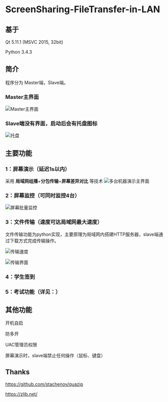 # ScreenSharing-FileTransfer-in-LAN
## 基于

Qt 5.11.1 (MSVC 2015, 32bit)

Python 3.4.3

## 简介

程序分为 Master端，Slave端。

### Master主界面
![Master主界面](https://github.com/CrankZ/ScreenSharing-FileTransfer-in-LAN/blob/master/screenshot/Master%E4%B8%BB%E7%95%8C%E9%9D%A2.jpg)

### Slave端没有界面，启动后会有托盘图标
![托盘](https://github.com/CrankZ/ScreenSharing-FileTransfer-in-LAN/blob/master/screenshot/%E6%89%98%E7%9B%98.jpg)

## 主要功能

### 1：屏幕演示（延迟1s以内）

采用 **局域网组播**+**分包传输**+**屏幕差异对比** 等技术
![多台机器演示主界面](https://github.com/CrankZ/ScreenSharing-FileTransfer-in-LAN/blob/master/screenshot/%E5%A4%9A%E5%8F%B0%E6%9C%BA%E5%99%A8%E6%BC%94%E7%A4%BA.jpg)

### 2：屏幕监控（可同时监控4台）
![屏幕批量监控](https://github.com/CrankZ/ScreenSharing-FileTransfer-in-LAN/blob/master/screenshot/%E5%B1%8F%E5%B9%95%E6%89%B9%E9%87%8F%E7%9B%91%E6%8E%A7.jpg)

### 3：文件传输（速度可达局域网最大速度）
文件传输功能为python实现，主要原理为局域网内搭建HTTP服务器，slave端通过下载方式完成传输操作。

![传输速度](https://github.com/CrankZ/ScreenSharing-FileTransfer-in-LAN/blob/master/screenshot/%E6%96%87%E4%BB%B6%E4%BC%A0%E8%BE%93%E9%80%9F%E5%BA%A6.jpg)

![传输界面](https://github.com/CrankZ/ScreenSharing-FileTransfer-in-LAN/blob/master/screenshot/%E6%96%87%E4%BB%B6%E4%BC%A0%E8%BE%93.jpg)

### 4：学生签到

### 5：考试功能（详见：）

## 其他功能

开机自启

防多开

UAC管理员权限

屏幕演示时，slave端禁止任何操作（鼠标、键盘）

## Thanks

https://github.com/stachenov/quazip

https://zlib.net/
